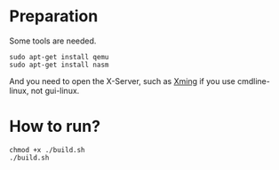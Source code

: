 # Preparation
Some tools are needed.
```shell
sudo apt-get install qemu
sudo apt-get install nasm
```
And you need to open the X-Server, such as [Xming](https://xming.en.softonic.com/#) if you use cmdline-linux, not gui-linux.  

# How to run?
```shell
chmod +x ./build.sh
./build.sh
```